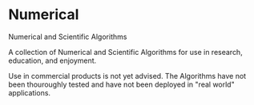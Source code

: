 # Numerical
Numerical and Scientific Algorithms

A collection of Numerical and Scientific Algorithms
for use in research, education, and enjoyment.

Use in commercial products is not yet advised. The Algorithms
have not been thouroughly tested and have not been deployed
in "real world" applications.

